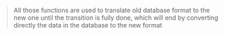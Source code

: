 > All those functions are used to translate old database format to the new one until the transition is fully done, which will end by converting directly the data in the database to the new format
